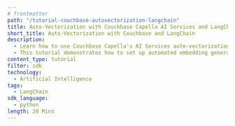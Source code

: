 ```yaml
---
# frontmatter
path: "/tutorial-couchbase-autovectorization-langchain"
title: Auto-Vectorization with Couchbase Capella AI Services and LangChain
short_title: Auto-Vectorization with Couchbase and LangChain
description:
  - Learn how to use Couchbase Capella's AI Services auto-vectorization feature to automatically convert your data into vector embeddings.
  - This tutorial demonstrates how to set up automated embedding generation workflows and perform semantic search using LangChain.
content_type: tutorial
filter: sdk
technology:
  - Artificial Intelligence
tags:
  - LangChain
sdk_language:
  - python
length: 20 Mins
---
```

